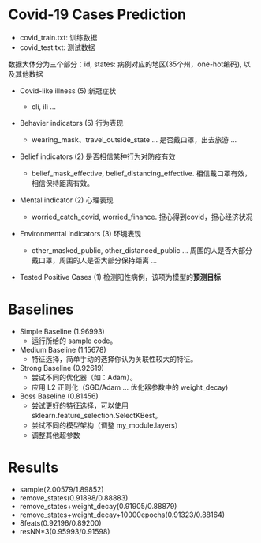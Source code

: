 # Covid-19 Cases Prediction

- covid_train.txt: 训练数据
- covid_test.txt: 测试数据

数据大体分为三个部分：id, states: 病例对应的地区(35个州，one-hot编码), 以及其他数据
  - Covid-like illness (5) 新冠症状

    - cli, ili ...

  - Behavier indicators (5) 行为表现

    - wearing_mask、travel_outside_state ... 是否戴口罩，出去旅游 ...

  - Belief indicators (2) 是否相信某种行为对防疫有效

    - belief_mask_effective, belief_distancing_effective. 相信戴口罩有效，相信保持距离有效。

  - Mental indicator (2) 心理表现

    - worried_catch_covid, worried_finance.  担心得到covid，担心经济状况

  - Environmental indicators (3) 环境表现

    - other_masked_public, other_distanced_public ... 周围的人是否大部分戴口罩，周围的人是否大部分保持距离 ...

  - Tested Positive Cases (1) 检测阳性病例，该项为模型的**预测目标**
  

# Baselines

- Simple Baseline (1.96993)
	- 运行所给的 sample code。
- Medium Baseline (1.15678)
	- 特征选择，简单手动的选择你认为关联性较大的特征。
- Strong Baseline (0.92619)
	- 尝试不同的优化器（如：Adam）。
	- 应用 L2 正则化（SGD/Adam ... 优化器参数中的 weight_decay)
- Boss Baseline (0.81456)
	- 尝试更好的特征选择，可以使用 sklearn.feature_selection.SelectKBest。
	- 尝试不同的模型架构（调整 my_module.layers）
	- 调整其他超参数

# Results

- sample(2.00579/1.89852)
- remove_states(0.91898/0.88883)
- remove_states+weight_decay(0.91905/0.88879)
- remove_states+weight_decay+10000epochs(0.91323/0.88164)
- 8feats(0.92196/0.89200)
- resNN*3(0.95993/0.91598)
